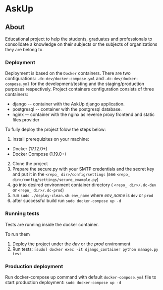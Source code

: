 # AskUp

## About

Educational project to help the students, graduates and professionals to consolidate a knowledge on their subjects or the subjects of organizations they are belong to.

### Deployment

Deployment is based on the `Docker` containers. There are two configurations:
`.dc-dev/docker-compose.yml` and `.dc-dev/docker-compose.yml` for the development/testing
and the staging/production purposes respectively.
Project containers configuration consists of three containers:
- django -- container with the AskUp django application.
- postgresql -- container with the postgresql database.
- nginx -- container with the nginx as reverse proxy frontend and static files provider

To fully deploy the project folow the steps below:
1. Install prerequizites on your machine:
 - Docker (17.12.0+)
 - Docker Compose (1.19.0+)
2. Clone the project
3. Prepare the secure.py with your SMTP credentials and the secret key and put it in the `<repo_ dir>/config/settings` (see `<repo_ dir>/config/settings/secure_example.py`)
4. go into desired environment container directory ( `<repo_ dir>/.dc-dev` or `<repo_ dir>/.dc-prod`)
5. run `sudo ./deploy-clean.sh env_name` where *env_name* is `dev` or `prod`
6. after successful build run `sudo docker-compose up -d`


### Running tests

Tests are running inside the docker container.

To run them
1. Deploy the project under the *dev* or the *prod* environment
2. Run tests:
`[sudo] docker exec -it django_container python manage.py test`


### Production deployment

Run docker-compose up command with default `docker-compose.yml` file
to start production deployment:
`sudo docker-compose up -d`
